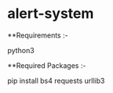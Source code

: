 # alert-system

**Requirements :-

python3

**Required Packages :-

pip install bs4 requests urllib3
